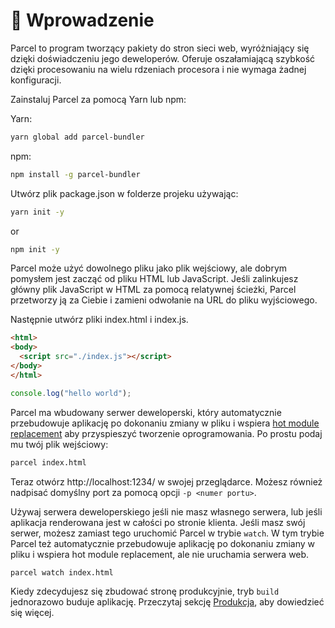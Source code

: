 # 🚀 Wprowadzenie

Parcel to program tworzący pakiety do stron sieci web, wyróżniający się dzięki doświadczeniu jego deweloperów. Oferuje oszałamiającą szybkość dzięki procesowaniu na wielu rdzeniach procesora i nie wymaga żadnej konfiguracji.

Zainstaluj Parcel za pomocą Yarn lub npm:

Yarn:
```bash
yarn global add parcel-bundler
```

npm:
```bash
npm install -g parcel-bundler
```

Utwórz plik package.json w folderze projeku używając:

```bash
yarn init -y
```
or
```bash
npm init -y
```

Parcel może użyć dowolnego pliku jako plik wejściowy, ale dobrym pomysłem jest zacząć od pliku HTML lub JavaScript. Jeśli zalinkujesz główny plik JavaScript w HTML za pomocą relatywnej ścieżki, Parcel przetworzy ją za Ciebie i zamieni odwołanie na URL do pliku wyjściowego.

Następnie utwórz pliki index.html i index.js.

```html
<html>
<body>
  <script src="./index.js"></script>
</body>
</html>
```

```javascript
console.log("hello world");
```

Parcel ma wbudowany serwer deweloperski, który automatycznie przebudowuje aplikację po dokonaniu zmiany w pliku i wspiera [hot module replacement](hmr.html) aby przyspieszyć tworzenie oprogramowania. Po prostu podaj mu twój plik wejściowy:

```bash
parcel index.html
```

Teraz otwórz http://localhost:1234/ w swojej przeglądarce. Możesz również nadpisać domyślny port za pomocą opcji `-p <numer portu>`.

Używaj serwera deweloperskiego jeśli nie masz własnego serwera, lub jeśli aplikacja renderowana jest w całości po stronie klienta. Jeśli masz swój serwer, możesz zamiast tego uruchomić Parcel w trybie `watch`. W tym trybie Parcel też automatycznie przebudowuje aplikację po dokonaniu zmiany w pliku i wspiera hot module replacement, ale nie uruchamia serwera web.

```bash
parcel watch index.html
```

Kiedy zdecydujesz się zbudować stronę produkcyjnie, tryb `build` jednorazowo buduje aplikację. Przeczytaj sekcję [Produkcja](production.html), aby dowiedzieć się więcej.
